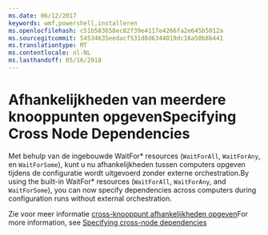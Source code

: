 ```yaml
---
ms.date: 06/12/2017
keywords: wmf,powershell,installeren
ms.openlocfilehash: c51b583658ec82f39e4117e4266fa2e645b5012a
ms.sourcegitcommit: 54534635eedacf531d8d6344019dc16a50b8b441
ms.translationtype: MT
ms.contentlocale: nl-NL
ms.lasthandoff: 05/16/2018
---
```

# <a name="specifying-cross-node-dependencies"></a><span data-ttu-id="045e9-102">Afhankelijkheden van meerdere knooppunten opgeven</span><span class="sxs-lookup"><span data-stu-id="045e9-102">Specifying Cross Node Dependencies</span></span>

<span data-ttu-id="045e9-103">Met behulp van de ingebouwde WaitFor\* resources (`WaitForAll`, `WaitForAny`, en `WaitForSome`), kunt u nu afhankelijkheden tussen computers opgeven tijdens de configuratie wordt uitgevoerd zonder externe orchestration.</span><span class="sxs-lookup"><span data-stu-id="045e9-103">By using the built-in WaitFor\* resources (`WaitForAll`, `WaitForAny`, and `WaitForSome`), you can now specify dependencies across computers during configuration runs without external orchestration.</span></span>

<span data-ttu-id="045e9-104">Zie voor meer informatie [cross-knooppunt afhankelijkheden opgeven](https://msdn.microsoft.com/powershell/dsc/crossnodedependencies)</span><span class="sxs-lookup"><span data-stu-id="045e9-104">For more information, see [Specifying cross-node dependencies](https://msdn.microsoft.com/powershell/dsc/crossnodedependencies)</span></span>
